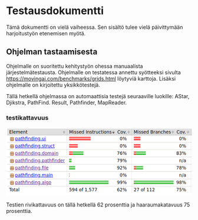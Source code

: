 # Testausdokumentti

Tämä dokumentti on vielä vaiheessa. Sen sisältö tulee vielä päivittymään harjoitustyön etenemisen myötä.

## Ohjelman tastaamisesta

Ohjelmalle on suoritettu kehitystyön ohessa manuaalista järjestelmätestausta. Ohjelmalle on testatessa annettu syötteeksi sivulta https://movingai.com/benchmarks/grids.html löytyviä karttoja. Lisäksi ohjelmalle on kirjoitettu yksikkötestejä.

Tällä hetkellä ohjelmassa on automaattisia testejä seuraaville luokille: AStar, Djikstra, PathFind. Result, Pathfinder, MapReader.

### testikattavuus

![testikattavuus](testikattavuus130221.png)

Testien rivikattavuus on tällä hetkellä 62 prosenttia ja haaraumakatavuus 75 prosenttia.
